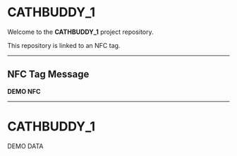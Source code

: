 # CATHBUDDY_1

Welcome to the **CATHBUDDY_1** project repository.

This repository is linked to an NFC tag.

---

## NFC Tag Message

**DEMO NFC**

---
# CATHBUDDY_1
DEMO DATA

